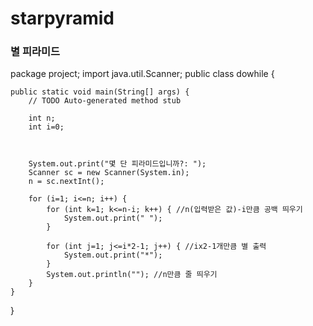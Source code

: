 # starpyramid

### 별 피라미드

package project;
import java.util.Scanner;
public class dowhile {

	public static void main(String[] args) {
		// TODO Auto-generated method stub
		
		int n;
		int i=0;
		
		
		
		System.out.print("몇 단 피라미드입니까?: ");
		Scanner sc = new Scanner(System.in);
		n = sc.nextInt();
		
		for (i=1; i<=n; i++) { 
			for (int k=1; k<=n-i; k++) { //n(입력받은 값)-i만큼 공백 띄우기
				System.out.print(" ");
			}
			
			for (int j=1; j<=i*2-1; j++) { //ix2-1개만큼 별 출력
				System.out.print("*");
			}	
			System.out.println(""); //n만큼 줄 띄우기
		}
	}

}
